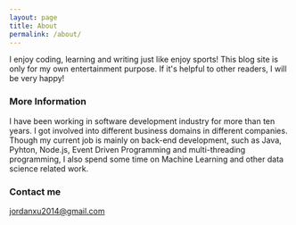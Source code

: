 ```yaml
---
layout: page
title: About
permalink: /about/
---
```


I enjoy coding, learning and writing just like enjoy sports!
This blog site is only for my own entertainment purpose. If it's helpful to other readers, I will be very happy!

### More Information

I have been working in software development industry for more than ten years. I got involved into different business domains in different companies. Though my current job is mainly on back-end development, such as Java, Pyhton, Node.js, Event Driven Programming and multi-threading programming, I also spend some time on Machine Learning and other data science related work.

### Contact me

[jordanxu2014@gmail.com](mailto:jordanxu2014@gmail.com)